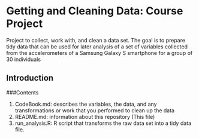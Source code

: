 # Getting and Cleaning Data: Course Project
Project to collect, work with, and clean a data set. The goal is to prepare tidy data that can be used for later analysis of a set of variables collected from the accelerometers of a Samsung Galaxy S smartphone for a group of 30 individuals

## Introduction
###Contents

1. CodeBook.md: describes the variables, the data, and any transformations or work that you performed to clean up the data
2. README.md: information about this repository (This file)
3. run_analysis.R: R script that transforms the raw data set into a tidy data file.
